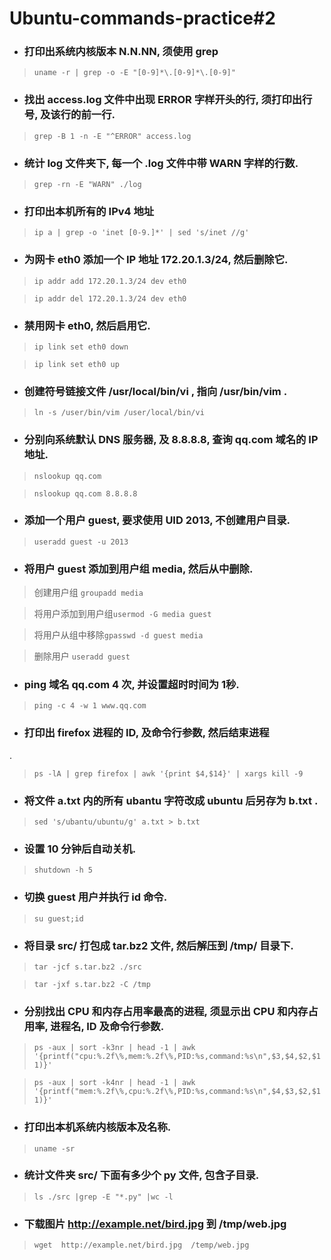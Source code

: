 # Ubuntu-commands-practice#2

* ### 打印出系统内核版本 N.N.NN, 须使用 grep

> `uname -r | grep -o -E "[0-9]*\.[0-9]*\.[0-9]"`

* ### 找出 access.log 文件中出现 ERROR 字样开头的行, 须打印出行号, 及该行的前一行.

> `grep -B 1 -n -E "^ERROR" access.log`

* ### 统计 log 文件夹下, 每一个 .log 文件中带 WARN 字样的行数.
> `grep -rn -E "WARN" ./log`

* ### 打印出本机所有的 IPv4 地址

> `ip a | grep -o 'inet [0-9.]*' | sed 's/inet //g'`

* ### 为网卡 eth0 添加一个 IP 地址 172.20.1.3/24, 然后删除它.

>`ip addr add 172.20.1.3/24 dev eth0`

>`ip addr del 172.20.1.3/24 dev eth0`

* ### 禁用网卡 eth0, 然后启用它.
>`ip link set eth0 down`

>`ip link set eth0 up`

* ### 创建符号链接文件 /usr/local/bin/vi , 指向 /usr/bin/vim .

>`ln -s /user/bin/vim /user/local/bin/vi`

* ### 分别向系统默认 DNS 服务器, 及 8.8.8.8, 查询 qq.com 域名的 IP 地址.
>`nslookup qq.com`

>`nslookup qq.com 8.8.8.8`

* ### 添加一个用户 guest, 要求使用 UID 2013, 不创建用户目录.

>`useradd guest -u 2013`

* ### 将用户 guest 添加到用户组 media, 然后从中删除.

>创建用户组 `groupadd media`

> 将用户添加到用户组`usermod -G media guest`

>将用户从组中移除`gpasswd -d guest media`

>删除用户 `useradd guest`

* ### ping 域名 qq.com 4 次, 并设置超时时间为 1秒.

>`ping -c 4 -w 1 www.qq.com`

* ### 打印出 firefox 进程的 ID, 及命令行参数, 然后结束进程
.
>`ps -lA | grep firefox | awk '{print $4,$14}' | xargs kill -9`

* ### 将文件 a.txt 内的所有 ubantu 字符改成 ubuntu 后另存为 b.txt .

>`sed 's/ubantu/ubuntu/g' a.txt > b.txt`

* ### 设置 10 分钟后自动关机.

>`shutdown -h 5`

* ### 切换 guest 用户并执行 id 命令.

>`su guest;id`

* ### 将目录 src/ 打包成 tar.bz2 文件, 然后解压到 /tmp/ 目录下.

>`tar -jcf s.tar.bz2 ./src`

>`tar -jxf s.tar.bz2 -C /tmp`

* ### 分别找出 CPU 和内存占用率最高的进程, 须显示出 CPU 和内存占用率, 进程名, ID 及命令行参数.

>`ps -aux | sort -k3nr | head -1 | awk '{printf("cpu:%.2f\%,mem:%.2f\%,PID:%s,command:%s\n",$3,$4,$2,$11)}'`

>`ps -aux | sort -k4nr | head -1 | awk '{printf("mem:%.2f\%,cpu:%.2f\%,PID:%s,command:%s\n",$4,$3,$2,$11)}'`

* ### 打印出本机系统内核版本及名称.

>`uname -sr`


* ### 统计文件夹 src/ 下面有多少个 py 文件, 包含子目录.

>`ls ./src |grep -E "*.py" |wc -l`

* ### 下载图片 http://example.net/bird.jpg 到 /tmp/web.jpg

>`wget  http://example.net/bird.jpg  /temp/web.jpg`
